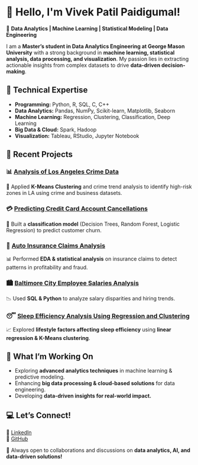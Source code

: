 # 👋 Hello, I'm Vivek Patil Paidigumal!

📍 **Data Analytics | Machine Learning | Statistical Modeling | Data Engineering**  

I am a **Master’s student in Data Analytics Engineering at George Mason University** with a strong background in **machine learning, statistical analysis, data processing, and visualization**. My passion lies in extracting actionable insights from complex datasets to drive **data-driven decision-making**.  

## 🔹 Technical Expertise  
- **Programming:** Python, R, SQL, C, C++  
- **Data Analytics:** Pandas, NumPy, Scikit-learn, Matplotlib, Seaborn  
- **Machine Learning:** Regression, Clustering, Classification, Deep Learning  
- **Big Data & Cloud:** Spark, Hadoop  
- **Visualization:** Tableau, RStudio, Jupyter Notebook  

## 🔹 Recent Projects  
### 📊 [Analysis of Los Angeles Crime Data](https://github.com/Paidigumal-Vivek/Analysis-of-Los-Angeles-Crime-Data.git)  
🚀 Applied **K-Means Clustering** and crime trend analysis to identify high-risk zones in LA using crime and business datasets.  

### 💳 [Predicting Credit Card Account Cancellations](https://github.com/Paidigumal-Vivek/Predicting-Credit-Card-Account-Cancellations.git)  
📌 Built a **classification model** (Decision Trees, Random Forest, Logistic Regression) to predict customer churn.  

### 🚗 [Auto Insurance Claims Analysis](https://github.com/Paidigumal-Vivek/Analyzing-Insurance-Auto-Claims.git)  
📊 Performed **EDA & statistical analysis** on insurance claims to detect patterns in profitability and fraud.  

### 🏙️ [Baltimore City Employee Salaries Analysis](https://github.com/Paidigumal-Vivek/Analysis-of-Baltimore-City-Employee-Salaries.git)  
📉 Used **SQL & Python** to analyze salary disparities and hiring trends.  

### 😴 [Sleep Efficiency Analysis Using Regression and Clustering](https://github.com/Paidigumal-Vivek/Sleep-Efficiency-Analysis.git)  
📈 Explored **lifestyle factors affecting sleep efficiency** using **linear regression & K-Means clustering**.  

## 🔹 What I’m Working On  
- Exploring **advanced analytics techniques** in machine learning & predictive modeling.  
- Enhancing **big data processing & cloud-based solutions** for data engineering.  
- Developing **data-driven insights for real-world impact.**  

## 💻 Let’s Connect!  
📩 [LinkedIn](https://www.linkedin.com/in/paidigumal-vivek-patil-/)  
📂 [GitHub](https://github.com/Paidigumal-Vivek)  

🚀 Always open to collaborations and discussions on **data analytics, AI, and data-driven solutions!**  

